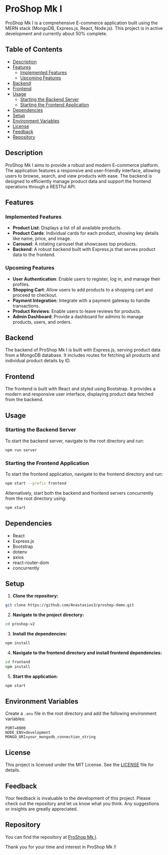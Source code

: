 # ProShop Mk I

ProShop Mk I is a comprehensive E-commerce application built using the MERN stack (MongoDB, Express.js, React, Node.js). This project is in active development and currently about 50% complete.

## Table of Contents

- [Description](#description)
- [Features](#features)
  - [Implemented Features](#implemented-features)
  - [Upcoming Features](#upcoming-features)
- [Backend](#backend)
- [Frontend](#frontend)
- [Usage](#usage)
  - [Starting the Backend Server](#starting-the-backend-server)
  - [Starting the Frontend Application](#starting-the-frontend-application)
- [Dependencies](#dependencies)
- [Setup](#setup)
- [Environment Variables](#environment-variables)
- [License](#license)
- [Feedback](#feedback)
- [Repository](#repository)

## Description

ProShop Mk I aims to provide a robust and modern E-commerce platform. The application features a responsive and user-friendly interface, allowing users to browse, search, and view products with ease. The backend is designed to efficiently manage product data and support the frontend operations through a RESTful API.

## Features

### Implemented Features

- **Product List**: Displays a list of all available products.
- **Product Cards**: Individual cards for each product, showing key details like name, price, and image.
- **Carousel**: A rotating carousel that showcases top products.
- **Backend**: A robust backend built with Express.js that serves product data to the frontend.

### Upcoming Features

- **User Authentication**: Enable users to register, log in, and manage their profiles.
- **Shopping Cart**: Allow users to add products to a shopping cart and proceed to checkout.
- **Payment Integration**: Integrate with a payment gateway to handle transactions.
- **Product Reviews**: Enable users to leave reviews for products.
- **Admin Dashboard**: Provide a dashboard for admins to manage products, users, and orders.

## Backend

The backend of ProShop Mk I is built with Express.js, serving product data from a MongoDB database. It includes routes for fetching all products and individual product details by ID.

## Frontend

The frontend is built with React and styled using Bootstrap. It provides a modern and responsive user interface, displaying product data fetched from the backend.

## Usage

### Starting the Backend Server

To start the backend server, navigate to the root directory and run:

```bash
npm run server
```

### Starting the Frontend Application

To start the frontend application, navigate to the frontend directory and run:

```bash
npm start --prefix frontend
```

Alternatively, start both the backend and frontend servers concurrently from the root directory using:

```bash
npm start
```

## Dependencies

- React
- Express.js
- Bootstrap
- dotenv
- axios
- react-router-dom
- concurrently

## Setup

1. **Clone the repository:**

```bash
git clone https://github.com/Anastasios3/proshop-demo.git
```

2. **Navigate to the project directory:**

```bash
cd proshop-v2
```

3. **Install the dependencies:**

```bash
npm install
```

4. **Navigate to the frontend directory and install frontend dependencies:**

```bash
cd frontend
npm install
```

5. **Start the application:**

```bash
npm start
```

## Environment Variables

Create a `.env` file in the root directory and add the following environment variables:

```plaintext
PORT=8000
NODE_ENV=development
MONGO_URI=your_mongodb_connection_string
```

## License

This project is licensed under the MIT License. See the [LICENSE](./LICENSE) file for details.

## Feedback

Your feedback is invaluable to the development of this project. Please check out the repository and let us know what you think. Any suggestions or insights are greatly appreciated.

## Repository

You can find the repository at [ProShop Mk I](https://github.com/Anastasios3/ProShop--Mk-I).

Thank you for your time and interest in ProShop Mk I!
